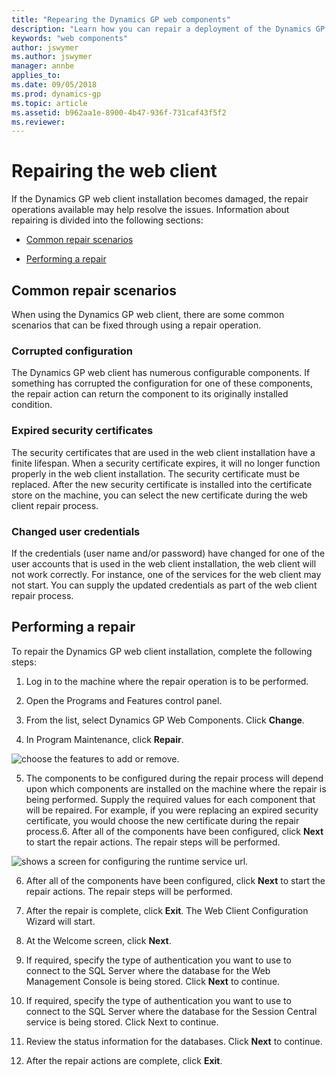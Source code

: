 ```yaml
---
title: "Repearing the Dynamics GP web components"
description: "Learn how you can repair a deployment of the Dynamics GP web components."
keywords: "web components"
author: jswymer
ms.author: jswymer
manager: annbe
applies_to: 
ms.date: 09/05/2018
ms.prod: dynamics-gp
ms.topic: article
ms.assetid: b962aa1e-8900-4b47-936f-731caf43f5f2
ms.reviewer: 
---
```


# Repairing the web client

If the Dynamics GP web client installation becomes damaged, the repair operations available may help resolve the issues. Information about repairing is divided into the following sections:

- [Common repair scenarios](#common-repair-scenarios)  

- [Performing a repair](#performing-a-repair)  

## Common repair scenarios

When using the Dynamics GP web client, there are some common scenarios that can be fixed through using a repair operation.

### Corrupted configuration

The Dynamics GP web client has numerous configurable components. If something has corrupted the configuration for one of these components, the repair action can return the component to its originally installed condition.

### Expired security certificates

The security certificates that are used in the web client installation have a finite lifespan. When a security certificate expires, it will no longer function properly in the web client installation. The security certificate must be replaced. After the new security certificate is installed into the certificate store on the machine, you can select the new certificate during the web client repair process.

### Changed user credentials

If the credentials (user name and/or password) have changed for one of the user accounts that is used in the web client installation, the web client will not work correctly. For instance, one of the services for the web client may not start. You can supply the updated credentials as part of the web client repair process.

## Performing a repair

To repair the Dynamics GP web client installation, complete the following steps:

1. Log in to the machine where the repair operation is to be performed.

2. Open the Programs and Features control panel.

3. From the list, select Dynamics GP Web Components. Click **Change**.

4. In Program Maintenance, click **Repair**.

![choose the features to add or remove.](media/add-remove-features.png "Feature selector")  

5. The components to be configured during the repair process will depend upon which components are installed on the machine where the repair is being performed. Supply the required values for each component that will be repaired. For example, if you were replacing an expired security certificate, you would choose the new certificate during the repair process.6. After all of the components have been configured, click **Next** to start the repair actions. The repair steps will be performed.

![shows a screen for configuring the runtime service url.](media/install-web-runtime-url.png "Runtime service URL")  

6. After all of the components have been configured, click **Next** to start the repair actions. The repair steps will be performed.

7. After the repair is complete, click **Exit**. The Web Client Configuration Wizard will start.

8. At the Welcome screen, click **Next**.

9. If required, specify the type of authentication you want to use to connect to the SQL Server where the database for the Web Management Console is being stored. Click **Next** to continue.

10. If required, specify the type of authentication you want to use to connect to the SQL Server where the database for the Session Central service is being stored. Click Next to continue.

11. Review the status information for the databases. Click **Next** to continue.

12. After the repair actions are complete, click **Exit**.

